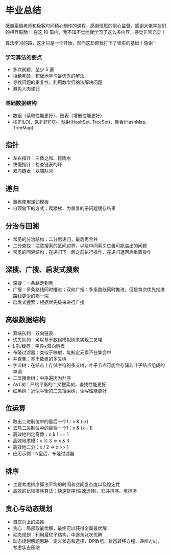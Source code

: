 # 毕业总结

感谢覃超老师和极客时间精心制作的课程，感谢班班的耐心监督，感谢大佬学友们的相互鼓励！
在这 10 周内，我不知不觉地就学习了这么多内容，感觉非常充实！

算法学习的路，这才只是一个开始，然而这却帮我打下了坚实的基础！感谢！



### 学习算法的要点
* 多次刷题，至少 5 遍
* 拒绝死磕，积极地学习最优秀的解法
* 寻找问题的重复性，利用数学归纳法解决问题
* 避免人肉递归



### 基础数据结构
* 数组（读取性能更好）、链表（增删性能更好）
* 栈(FILO)、队列(FIFO)、映射(HashSet, TreeSet)、集合(HashMap, TreeMap)



## 指针
* 左右指针：三数之和、接雨水
* 快慢指针：检查链表的环
* 双向链表：双端队列



## 递归
* 熟练使用递归模板
* 自顶向下的方式：爬楼梯，为重复的子问题缓存结果



## 分治与回溯
* 常见的分治结构：二分后递归，最后再合并
* 二分查找：注意搜索的区间边界，以及中间索引位置可能溢出的问题
* 常见的回溯结构：在递归下一层之前执行操作，在递归返回后重置操作




## 深搜、广搜、启发式搜索
* 深搜：一条路走到黑
* 广搜：多条路线同时推进；双向广搜：多条路线同时推进，但是每次优先推进路线更少的那一端
* 启发式搜索：根据优先级来进行广搜



## 高级数据结构
* 双端队列：双向链表
* 优先队列：可以基于数组模拟树来实现二叉堆
* LRU缓存：字典+双向链表
* 布隆过滤器：类似于映射，能断定元素不在集合中
* 并查集：基于数组的多叉树
* 字典树：在结点上存储字符的多叉树，叶子节点可能会存储非叶子结点组成的单词
* 二叉搜索树：中序遍历为升序
* AVL树：严格平衡的二叉搜索树，查找性能更好
* 红黑树：近似平衡的二叉搜索树，读写性能更好




## 位运算
* 取出二进制位中的最后一个1：x & (-x)
* 去除二进制位中的最后一个1：x & (x - 1)
* 高效地判定奇数：x & 1 == 1
* 高效地求模：x % 3   =>  x & 3
* 高效地二分：x / 2  =>  x >> 1
* 应用示例：N皇后、布隆过滤器



## 排序
* 主要考虑排序算法平均的时间和空间复杂度以及稳定性
* 高效的比较排序算法：快速排序(快速选择)、归并排序、堆排序



## 贪心与动态规划
* 自底向上的递推
* 贪心：局部取最优解，最终可以获得全局最优解
* 动态规划：利用最优子结构，中途淘汰次优解
* 动态规划解题思路：定义状态和选择、DP数组、状态转移方程、递推方向，考虑状态压缩
